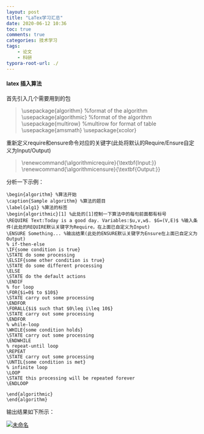 ```yaml
---
layout: post
title: "LaTex学习汇总"
date: 2020-06-12 10:36
toc: true
comments: true
categories: 技术学习
tags: 
	- 论文
	- 科研
typora-root-url: ./
---
```


#### latex 插入算法

首先引入几个需要用到的包

> \usepackage{algorithm} %format of the algorithm 
> \usepackage{algorithmic} %format of the algorithm 
> \usepackage{multirow} %multirow for format of table 
> \usepackage{amsmath} 
> \usepackage{xcolor}

<!--more-->

重新定义require和ensure命令对应的关键字(此处将默认的Require/Ensure自定义为Input/Output)

> \renewcommand{\algorithmicrequire}{\textbf{Input:}} 
> \renewcommand{\algorithmicensure}{\textbf{Output:}}

分析一下示例：

```Tex
\begin{algorithm} %算法开始 
\caption{Sample algorithm} %算法的题目 
\label{alg1} %算法的标签 
\begin{algorithmic}[1] %此处的[1]控制一下算法中的每句前面都有标号 
\REQUIRE Text:Today is a good day. Variables:$u,v,w$. $G=(V,E)$ %输入条件(此处的REQUIRE默认关键字为Require，在上面已自定义为Input) 
\ENSURE Something... %输出结果(此处的ENSURE默认关键字为Ensure在上面已自定义为Output) 
% if-then-else 
\IF{some condition is true} 
\STATE do some processing 
\ELSIF{some other condition is true} 
\STATE do some different processing 
\ELSE 
\STATE do the default actions 
\ENDIF 
% for loop 
\FOR{$i=0$ to $10$} 
\STATE carry out some processing 
\ENDFOR 
\FORALL{$i$ such that $0\leq i\leq 10$} 
\STATE carry out some processing 
\ENDFOR 
% while-loop 
\WHILE{some condition holds} 
\STATE carry out some processing 
\ENDWHILE 
% repeat-until loop 
\REPEAT 
\STATE carry out some processing 
\UNTIL{some condition is met} 
% infinite loop 
\LOOP 
\STATE this processing will be repeated forever 
\ENDLOOP

\end{algorithmic} 
\end{algorithm}
```

输出结果如下所示：

[![未命名](/../assets/pic/2020-06-12-LaTex%E5%AD%A6%E4%B9%A0%E6%B1%87%E6%80%BB/201211062021275586.jpg)](http://images.cnblogs.com/cnblogs_com/piags/201211/201211062021256132.jpg)
